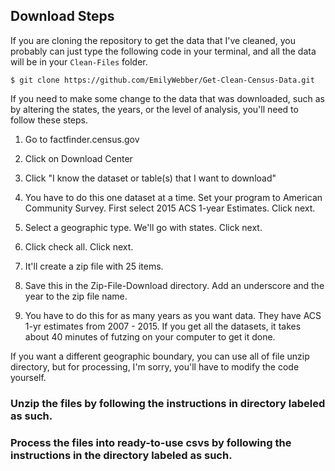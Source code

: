 ## Download Steps
If you are cloning the repository to get the data that I've cleaned, you probably can just type the following code in your terminal, and all the data will be in your ```Clean-Files``` folder.

```
$ git clone https://github.com/EmilyWebber/Get-Clean-Census-Data.git
```

If you need to make some change to the data that was downloaded, such as by altering the states, the years, or the level of analysis, you'll need to follow these steps.

1. Go to factfinder.census.gov

2. Click on Download Center

3. Click "I know the dataset or table(s) that I want to download"

4. You have to do this one dataset at a time. Set your program to American Community Survey. First select 2015 ACS 1-year Estimates. Click next.

5. Select a geographic type. We'll go with states. Click next.

6. Click check all. Click next.

7. It'll create a zip file with 25 items.

8. Save this in the Zip-File-Download directory. Add an underscore and the year to the zip file name.

9. You have to do this for as many years as you want data. They have ACS 1-yr estimates from 2007 - 2015. If you get all the datasets, it takes about 40 minutes of futzing on your computer to get it done.

If you want a different geographic boundary, you can use all of file unzip directory, but for processing, I'm sorry, you'll have to modify the code yourself.

### Unzip the files by following the instructions in directory labeled as such.

### Process the files into ready-to-use csvs by following the instructions in the directory labeled as such.